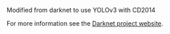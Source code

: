 Modified from darknet to use YOLOv3 with CD2014

For more information see the [Darknet project website](http://pjreddie.com/darknet).
